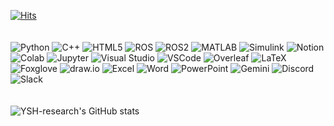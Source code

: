 [![Hits](https://hits.sh/github.com/YSH-research/YSH-research.git.svg?view=today-total&label=Visitor&color=9f9f9f&logo=github)](https://hits.sh/github.com/YSH-research/YSH-research.git/)
<br><br><br>
![Python](https://img.shields.io/badge/Python-3776AB?style=for-the-badge&logo=python&logoColor=white)
![C++](https://img.shields.io/badge/C++-00599C?style=for-the-badge&logo=cplusplus&logoColor=white)
![HTML5](https://img.shields.io/badge/HTML5-E34F26?style=for-the-badge&logo=html5&logoColor=white)
![ROS](https://img.shields.io/badge/ROS-22314E?style=for-the-badge&logo=ros&logoColor=white)
![ROS2](https://img.shields.io/badge/ROS2-22314E?style=for-the-badge&logo=ros&logoColor=white)
![MATLAB](https://img.shields.io/badge/MATLAB-0076A8?style=for-the-badge&logo=mathworks&logoColor=white)
![Simulink](https://img.shields.io/badge/Simulink-0076A8?style=for-the-badge&logo=mathworks&logoColor=white)
![Notion](https://img.shields.io/badge/Notion-000000?style=for-the-badge&logo=notion&logoColor=white)
![Colab](https://img.shields.io/badge/Colab-F9AB00?style=for-the-badge&logo=googlecolab&logoColor=white)
![Jupyter](https://img.shields.io/badge/Jupyter-F37626?style=for-the-badge&logo=jupyter&logoColor=white)
![Visual Studio](https://img.shields.io/badge/Visual_Studio-5C2D91?style=for-the-badge&logo=visualstudio&logoColor=white)
![VSCode](https://img.shields.io/badge/VSCode-007ACC?style=for-the-badge&logo=visualstudiocode&logoColor=white)
![Overleaf](https://img.shields.io/badge/Overleaf-47A141?style=for-the-badge&logo=overleaf&logoColor=white)
![LaTeX](https://img.shields.io/badge/LaTeX-008080?style=for-the-badge&logo=latex&logoColor=white)
![Foxglove](https://img.shields.io/badge/Foxglove-433C5B?style=for-the-badge&logo=foxglove&logoColor=white)
![draw.io](https://img.shields.io/badge/draw.io-F08705?style=for-the-badge&logo=diagrams.net&logoColor=white)
![Excel](https://img.shields.io/badge/Excel-217346?style=for-the-badge&logo=microsoftexcel&logoColor=white)
![Word](https://img.shields.io/badge/Word-2B579A?style=for-the-badge&logo=microsoftword&logoColor=white)
![PowerPoint](https://img.shields.io/badge/PowerPoint-B7472A?style=for-the-badge&logo=microsoftpowerpoint&logoColor=white)
![Gemini](https://img.shields.io/badge/Gemini-8E75B2?style=for-the-badge&logo=googleai&logoColor=white)
![Discord](https://img.shields.io/badge/Discord-5865F2?style=for-the-badge&logo=discord&logoColor=white)
![Slack](https://img.shields.io/badge/Slack-4A154B?style=for-the-badge&logo=slack&logoColor=white)
<br><br><br>
![YSH-research's GitHub stats](https://github-readme-stats.vercel.app/api?username=YSH-research&show_icons=true&theme=dracula&show=reviews,discussions_started,discussions_answered,prs_merged,prs_merged_percentage)




